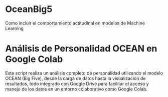 # OceanBig5
Como incluir el comportamiento actitudinal en modelos de Machine Learning

# Análisis de Personalidad OCEAN en Google Colab
Este script realiza un análisis completo de personalidad utilizando el modelo OCEAN (Big Five), desde la carga de datos hasta la visualización de resultados, todo integrado con Google Drive para facilitar el acceso y manejo de los datos en un entorno colaborativo como Google Colab.

